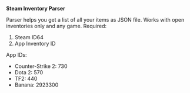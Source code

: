 **Steam Inventory Parser**

Parser helps you get a list of all your items as JSON file. Works with open inventories only and any game.
Required:
1. Steam ID64
2. App Inventory ID

App IDs:
- Counter-Strike 2: 730
- Dota 2: 570
- TF2: 440
- Banana: 2923300
